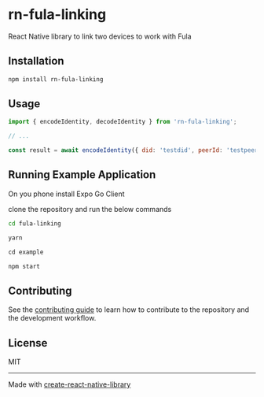 # rn-fula-linking

React Native library to link two devices to work with Fula

## Installation

```sh
npm install rn-fula-linking
```

## Usage

```js
import { encodeIdentity, decodeIdentity } from 'rn-fula-linking';

// ...

const result = await encodeIdentity({ did: 'testdid', peerId: 'testpeerid' });
```

## Running Example Application

On you phone install Expo Go Client

clone the repository and run the below commands

```sh
cd fula-linking
```
```sh
yarn
```
```js
cd example

npm start
```


## Contributing

See the [contributing guide](CONTRIBUTING.md) to learn how to contribute to the repository and the development workflow.

## License

MIT

---

Made with [create-react-native-library](https://github.com/callstack/react-native-builder-bob)
